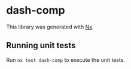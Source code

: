 # dash-comp

This library was generated with [Nx](https://nx.dev).

## Running unit tests

Run `nx test dash-comp` to execute the unit tests.
